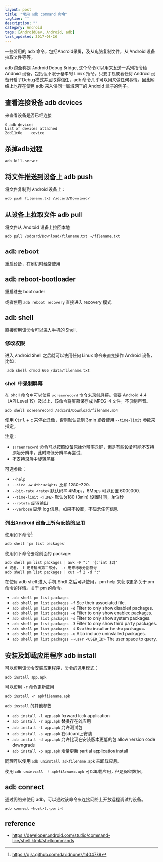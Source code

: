```yaml
---
layout: post
title: "常用 adb command 命令"
tagline: ""
description: ""
category: Android
tags: [AndroidDev, Android, adb]
last_updated: 2017-02-26
---
```


一些常用的 adb 命令，包括Android录屏，及从电脑复制文件，从 Android 设备拉取文件等等。

adb 的全称是 Android Debug Bridge, 这个命令可以用来发送一系列指令给 Android 设备，包括但不限于基本的 Linux 指令。只要手机或者任何 Android 设备开启了Debug模式并且取得信任，adb 命令几乎可以用来做任何事情。因此网络上也存在使用 adb 来入侵同一局域网下的 Android 盒子的例子。

## 查看连接设备 adb devices
来查看设备是否已经连接

    $ adb devices
    List of devices attached
    2dd11c6e	device

## 杀掉adb进程

    adb kill-server

## 将文件推送到设备上 adb push

将文件复制到 Android 设备上：

`adb push filename.txt /sdcard/Download/`



## 从设备上拉取文件 adb pull

将文件从 Android 设备上拉回本地

`adb pull /sdcard/Download/filename.txt ~/filename.txt` 

## adb reboot

重启设备，在刷机时经常使用

## adb reboot-bootloader

重启进去 bootloader

或者使用 `adb reboot recovery` 直接进入 recovery 模式

## adb shell
直接使用该命令可以进入手机的 Shell.

### 修改权限

进入 Android Shell 之后就可以使用任何 Linux 命令来直接操作 Android 设备， 比如：

` adb shell chmod 666 /data/filename.txt` 

### shell 中录制屏幕

在 shell 命令中可以使用 `screenrecord` 命令来录制屏幕。需要 Android 4.4 （API Level 19）及以上，该命令将屏幕保存成 MPEG-4 文件。不录制声音。

`adb shell screenrecord /sdcard/Download/filename.mp4`

使用 <kbd>Ctrl</kbd> + <kbd>c</kbd> 来停止录像，否则默认录制 3min 或者使用 `--time-limit` 参数来指定。

注意：

- `screenrecord` 命令可以按照设备原始分辨率录屏，但是有些设备可能不支持原始分辨率，此时降低分辨率再尝试。
- 不支持录屏中旋转屏幕

可选参数：

-  `--help`
- `--size <width*Height>`  比如 1280\*720.
- `--bit-rate <rate>`  默认码率 4Mbps，6Mbps 可以设置  6000000.
- `--time-limit <TIME>` 默认为180 (3min) 设置时间，单位秒
- `--rotate` 旋转输出
- `--verbose` 显示 log 信息，如果不设置，不显示任何信息

### 列出Android 设备上所有安装的应用
使用如下命令[^1]:

	adb shell 'pm list packages'

使用如下命令去除前面的 package: 

    adb shell pm list packages | awk -F ":" '{print $2}'
    # 或者，-f 用来输出第二部分， -d 用来标示分割符号
    adb shell pm list packages | cut -f 2 -d ":"

在使用 adb shell 进入 手机 Shell 之后可以使用， pm help 来获取更多关于 pm 命令的详情。关于 pm 的命令。

- `adb shell pm list packages`
- `adb shell pm list packages -f` See their associated file.
- `adb shell pm list packages -d` Filter to only show disabled packages.
- `adb shell pm list packages -e` Filter to only show enabled packages.
- `adb shell pm list packages -s` Filter to only show system packages.
- `adb shell pm list packages -3` Filter to only show third party packages.
- `adb shell pm list packages -i` See the installer for the packages.
- `adb shell pm list packages -u` Also include uninstalled packages.
- `adb shell pm list packages --user <USER_ID>` The user space to query.

[^1]: https://gist.github.com/davidnunez/1404789

## 安装及卸载应用程序 adb install

可以使用该命令安装应用程序，命令的通用模式：

    adb install app.apk

可以使用 `-r` 命令更新应用 

`adb install -r apkfilename.apk` 

`adb install` 的其他参数

- `adb install -l app.apk` forward lock application
- `adb install -r app.apk` 替换存在的应用
- `adb install -t app.apk` 允许测试包
- `adb install -s app.apk` 在sdcard上安装
- `adb install -d app.apk` 允许比现在安装版本更低的包 allow version code downgrade
- `adb install -p app.apk` 增量更新 partial application install

同理可以使用 `adb uninstall apkfilename.apk` 来卸载应用。

使用 `adb uninstall -k apkfilename.apk` 可以卸载应用，但是保留数据。

## adb connect
通过网络来使用 adb，可以通过该命令来连接网络上开放远程调试的设备。

    adb connect <host>[:<port>]

## reference


- <https://developer.android.com/studio/command-line/shell.html#shellcommands>
